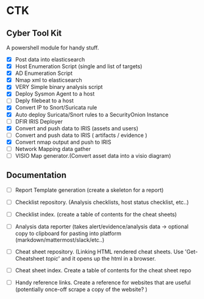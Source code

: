 # CTK

## Cyber Tool Kit

A powershell module for handy stuff. 

- [x] Post data into elasticsearch
- [X] Host Enumeration Script (single and list of targets)
- [X] AD Enumeration Script
- [X] Nmap xml to elasticsearch
- [X] VERY Simple binary analysis script
- [X] Deploy Sysmon Agent to a host
- [ ] Deply filebeat to a host
- [X] Convert IP to Snort/Suricata rule
- [X] Auto deploy Suricata/Snort rules to a SecurityOnion Instance
- [ ] DFIR IRIS Deployer
- [X] Convert and push data to IRIS (assets and users)
- [ ] Convert and push data to IRIS ( artifacts / evidence )
- [X] Convert nmap output and push to IRIS
- [ ] Network Mapping data gather
- [ ] VISIO Map generator.(Convert asset data into a visio diagram)

## Documentation

- [ ] Report Template generation (create a skeleton for a report)
- [ ] Checklist repository. (Analysis checklists, host status checklist, etc..)
- [ ] Checklist index. (create a table of contents for the cheat sheets)
- [ ] Analysis data  reporter (takes alert/evidence/analysis data -> optional copy to clipboard for pasting into platform (markdown/mattermost/slack/etc..)
- [ ] Cheat sheet repository. (Linking HTML rendered cheat sheets. Use 'Get-Cheatsheet *topic*' and it opens up the html in a browser.
- [ ] Cheat sheet index. Create a table of contents for the cheat sheet repo
- [ ] Handy reference links. Create a reference for websites that are useful (potentially once-off scrape a copy of the website? )

